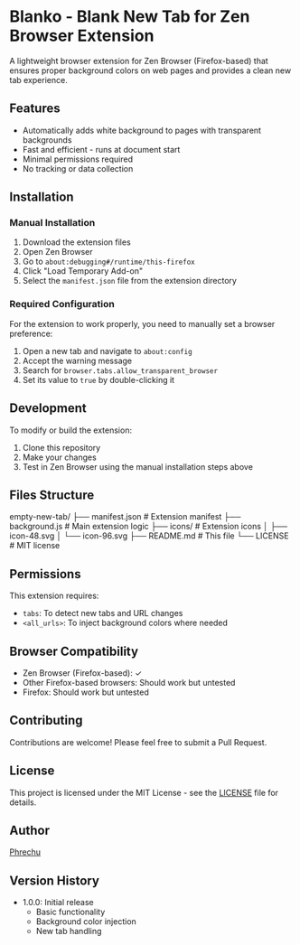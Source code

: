 # Blanko - Blank New Tab for Zen Browser Extension

A lightweight browser extension for Zen Browser (Firefox-based) that ensures proper background colors on web pages and provides a clean new tab experience.

## Features

- Automatically adds white background to pages with transparent backgrounds
- Fast and efficient - runs at document start
- Minimal permissions required
- No tracking or data collection

## Installation

### Manual Installation

1. Download the extension files
2. Open Zen Browser
3. Go to `about:debugging#/runtime/this-firefox`
4. Click "Load Temporary Add-on"
5. Select the `manifest.json` file from the extension directory

### Required Configuration

For the extension to work properly, you need to manually set a browser preference:

1. Open a new tab and navigate to `about:config`
2. Accept the warning message
3. Search for `browser.tabs.allow_transparent_browser`
4. Set its value to `true` by double-clicking it

## Development

To modify or build the extension:

1. Clone this repository
2. Make your changes
3. Test in Zen Browser using the manual installation steps above

## Files Structure

empty-new-tab/
├── manifest.json # Extension manifest
├── background.js # Main extension logic
├── icons/ # Extension icons
│ ├── icon-48.svg
│ └── icon-96.svg
├── README.md # This file
└── LICENSE # MIT license

## Permissions

This extension requires:

- `tabs`: To detect new tabs and URL changes
- `<all_urls>`: To inject background colors where needed

## Browser Compatibility

- Zen Browser (Firefox-based): ✓
- Other Firefox-based browsers: Should work but untested
- Firefox: Should work but untested

## Contributing

Contributions are welcome! Please feel free to submit a Pull Request.

## License

This project is licensed under the MIT License - see the [LICENSE](LICENSE) file for details.

## Author

[Phrechu](https://github.com/Phrechu)

## Version History

- 1.0.0: Initial release
  - Basic functionality
  - Background color injection
  - New tab handling
